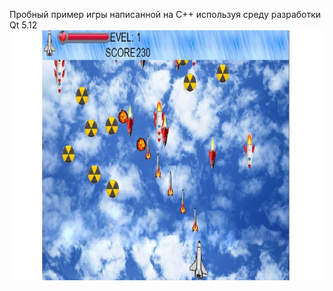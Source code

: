 Пробный пример игры написанной на C++ используя среду разработки Qt 5.12
<img src="screen.jpg" height="400" alt="Screenshot"/>
